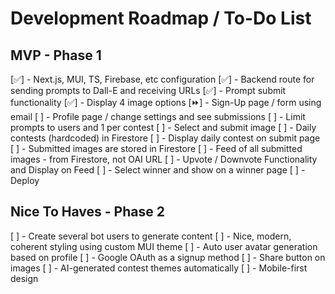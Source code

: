 # Development Roadmap / To-Do List

## MVP  - Phase 1
[✅] - Next.js, MUI, TS, Firebase, etc configuration
[✅] - Backend route for sending prompts to Dall-E and receiving URLs
[✅] - Prompt submit functionality
[✅] - Display 4 image options
[⏩] - Sign-Up page / form using email
[ ] - Profile page / change settings and see submissions
[ ] - Limit prompts to users and 1 per contest
[ ] - Select and submit image
[ ] - Daily contests (hardcoded) in Firestore
[ ] - Display daily contest on submit page
[ ] - Submitted images are stored in Firestore
[ ] - Feed of all submitted images - from Firestore, not OAI URL
[ ] - Upvote / Downvote Functionality and Display on Feed
[ ] - Select winner and show on a winner page
[ ] - Deploy

## Nice To Haves - Phase 2
[ ] - Create several bot users to generate content
[ ] - Nice, modern, coherent styling using custom MUI theme
[ ] - Auto user avatar generation based on profile
[ ] - Google OAuth as a signup method
[ ] - Share button on images
[ ] - AI-generated contest themes automatically
[ ] - Mobile-first design
